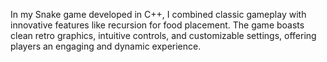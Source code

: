 In my Snake game developed in C++, I combined classic gameplay with innovative features like recursion for food placement. The game boasts clean retro graphics, intuitive controls, and customizable settings, offering players an engaging and dynamic experience.
